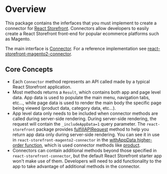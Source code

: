 # Overview

This package contains the inferfaces that you must implement to create a connector for [React Storefront](https://docs.reactstorefront.io/). Connectors allow developers to easily create a React Storefront front-end for popular ecommerce platforms such as Magento.

The main interface is [Connector](interfaces/_connector_.connector.html). For a reference implementation see [react-storefront-magento2-connector](https://github.com/react-storefront-community/magento2-connector).

## Core Concepts

* Each `Connector` method represents an API called made by a typical React Storefront application. 
* Most methods returns a `Result`, which contains both app and page level data. App data is used to populate the main menu, navigation tabs, etc..., while page data is used to render the main body the specific page being viewed (product data, category data, etc...).
* App level data only needs to be included when connector methods are called during server-side rendering. During server-side rendering, the request will contain the `_includeAppData=1` query parameter. The `react-storefront` package provides [fulfillAPIRequest](https://docs.reactstorefront.io/apiReference/props/fulfillAPIRequest) method to help you return app data only during server-side rendering. You can see it in use in `react-storefront-magento2-connector` in the [withAppData higher-order function](https://github.com/react-storefront-community/magento2-connector/blob/master/src/app/withAppData.js#L5), which is used connector methods like [product](https://github.com/react-storefront-community/magento2-connector/blob/master/src/product/product.js#L6).
* Connectors can contain additional methods beyond those specified in `react-storefront-connector`, but the default React Storefront starter app won't make use of them. Developers will need to add functionality to the app to take advantage of additional methods in the connector.